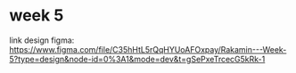 # week 5
link design figma:
https://www.figma.com/file/C35hHtL5rQqHYUoAFOxpay/Rakamin---Week-5?type=design&node-id=0%3A1&mode=dev&t=gSePxeTrcecG5kRk-1
